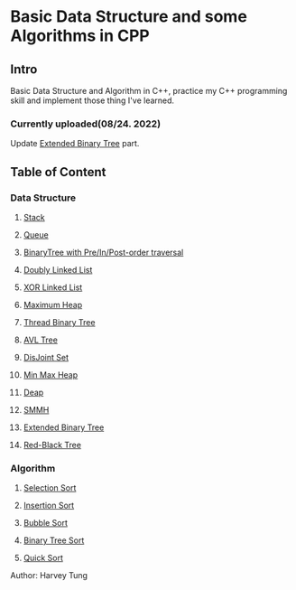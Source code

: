 # Basic Data Structure and some Algorithms in CPP

## Intro

Basic Data Structure and Algorithm in C++, practice my C++ programming skill and implement those thing I've learned.

### Currently uploaded\(08/24. 2022\)

Update [Extended Binary Tree](./DS/ExtendedBT) part.

## Table of Content

### Data Structure

1. [Stack](./DS/Stack)

2. [Queue](./DS/Queue)

3. [BinaryTree with Pre/In/Post-order traversal](./DS/BinaryTreeTraversals)

4. [Doubly Linked List](./DS/DoublyLinkList)

5. [XOR Linked List](./DS/XORLinkList)

6. [Maximum Heap](./DS/Heap)

7. [Thread Binary Tree](./DS/ThreadBT)

8. [AVL Tree](./DS/AVLT)

9. [DisJoint Set](./DS/DisjointSet)

10. [Min Max Heap](./DS/MinMaxHeap)

11. [Deap](./DS/Deap)

12. [SMMH](./DS/SMMH)

13. [Extended Binary Tree](./DS/ExtendedBT)

14. [Red-Black Tree](/DS/RBTree)

### Algorithm

1. [Selection Sort](./Algorithm/SelectionSort)

2. [Insertion Sort](./Algorithm/InsertionSort)

3. [Bubble Sort](./Algorithm/BubbleSort)

3. [Binary Tree Sort](./Algorithm/BinarySort)

4. [Quick Sort](./Algorithm/QuickSort)

Author: Harvey Tung
